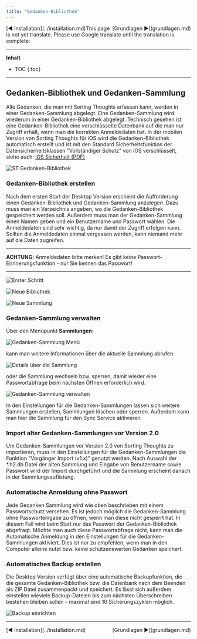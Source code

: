 ```yaml
---
title: "Gedanken-Bibliothek"
---
```


<div class="pageNavigation">
<div style="float:left;">
   [◀️ Installation](../installation.md)
</div>
<div style="float:right;">
  [Grundlagen ▶️](grundlagen.md)
</div>
</div>  

<div class="notTranslated">
This page is not yet translate. Please use Google translate until the translation is complete: 
<div id="google_translate_element"></div>
</div>    

---------------
__Inhalt__
* TOC
{:toc}
---------------

## Gedanken-Bibliothek und Gedanken-Sammlung

Alle Gedanken, die man mit Sorting Thoughts erfassen kann, werden in einer Gedanken-Sammlung abgelegt. Eine Gedanken-Sammlung wird wiederum in einer Gedanken-Bibliothek abgelegt. Technisch gesehen ist eine Gedanken-Bibliothek eine verschlüsselte Datenbank auf die man nur Zugriff erhält, wenn man die korrekten Anmeldedaten hat. In der mobilen Version von Sorting Thoughts für iOS wird die Gedanken-Bibliothek automatisch erstellt und ist mit den Standard Sicherheitsfunktion der Datensicherheitsklassen "Vollständiger Schutz" von iOS verschlüsselt, siehe auch: [iOS Sicherheit (PDF)](https://images.apple.com/de/business/docs/iOS_Security_Guide.pdf)

![ST Gedanken-Bibliothek](../assets/images/ST-Doku-Diagramme.001.png)


### Gedanken-Bibliothek erstellen

Nach dem ersten Start der Desktop Version erscheint die Aufforderung einen Gedanken-Bibliothek und Gedanken-Sammlung anzulegen. Dazu muss man ein Verzeichnis angeben, wo die Gedanken-Bibliothek gespeichert werden soll. Außerdem muss man der Gedanken-Sammlung einen Namen geben und ein Benutzername und Passwort wählen. Die Anmeldedaten sind sehr wichtig, da nur damit der Zugriff erfolgen kann. Sollten die Anmeldedaten einmal vergessen werden, kann niemand mehr auf die Daten zugreifen.  

-----

**ACHTUNG:**
Anmeldedaten bitte merken! Es gibt keine Passwort-Erinnerungsfunktion - nur Sie kennen das Passwort!

-----

![Erster Schritt](../assets/images/start-erster-schritt.png)

![Neue Bibliothek](../assets/images/start-neue-bibliothek.png)

![Neue Sammlung](../assets/images/start-neue-sammlung.png)

### Gedanken-Sammlung verwalten

Über den Menüpunkt **Sammlungen**:

![Gedanken-Sammlung Menü](../assets/images/gedanken-sammlung-menu.png)

kann man weitere Informationen über die aktuelle Sammlung abrufen:

![Details über die Sammlung](../assets/images/gedanken-sammlung-info.png)

oder die Sammlung wechseln bzw. sperren, damit wieder eine Passwortabfrage beim nächsten Öffnen erforderlich wird.

![Gedanken-Sammlung verwalten](../assets/images/gedanken-sammlung-verwalten.png)

In den Einstellungen für die Gedanken-Sammlungen lassen sich weitere Sammlungen erstellen, Sammlungen löschen oder sperren. Außerdem kann man hier die Sammlung für den Sync Service aktivieren.


### Import alter Gedanken-Sammlungen vor Version 2.0

Um Gedanken-Sammlungen vor Version 2.0 von Sorting Thoughts zu importieren, muss in den Einstellungen für die Gedanken-Sammlungen die Funktion "Vorgänger Import (v1.x)" genutzt werden. Nach Auswahl der  *.h2.db Datei der alten Sammlung und Eingabe von Benutzername sowie Passwort wird der Import durchgeführt und die Sammlung erscheint danach in der Sammlungsauflistung.


### Automatische Anmeldung ohne Passwort

Jede Gedanken Sammlung wird wie oben beschrieben mit einem Passwortschutz versehen. Es ist jedoch möglich die Gedanken-Sammlung ohne Passworteingabe zu öffnen, wenn man diese nicht gesperrt hat. In diesem Fall wird beim Start nur das Passwort der Gedanken-Bibliothek abgefragt. Möchte man auch diese Passwortabfrage nicht, kann man die Automatische Anmeldung in den Einstellungen für die Gedanken-Sammlungen aktiviert. Dies ist nur zu empfehlen, wenn man in den Computer alleine nutzt bzw. keine schützenswerten Gedanken speichert.

### Automatisches Backup erstellen

Die Desktop Version verfügt über eine automatische Backupfunktion, die die gesamte Gedanken-Bibliothek bzw. die Datenbank nach dem Beenden als ZIP Datei zusammenpackt und speichert. Es lässt sich außerdem einstellen wieviele Backup-Dateien bis zum nächsten Überschreiben bestehen bleiben sollen - maximal sind 10 Sicherungszyklen möglich.

![Backup einrichten](../assets/images/backup.png)

---------------

<div class="pageNavigation">
<div style="float:left;">
   [◀️ Installation](../installation.md)
</div>
<div style="float:right;">
  [Grundlagen ▶️](grundlagen.md)
</div>
</div>
